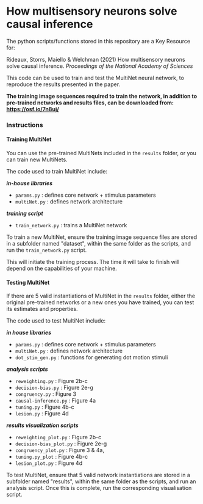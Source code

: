 # How multisensory neurons solve causal inference

The python scripts/functions stored in this repository are a Key Resource for:

Rideaux, Storrs, Maiello & Welchman (2021) How multisensory neurons solve causal inference. *Proceedings of the National Academy of Sciences*

This code can be used to train and test the MultiNet neural network, to reproduce the results presented in the paper.

**The training image sequences required to train the network, in addition to pre-trained networks and results files, can be downloaded from: https://osf.io/7n8uj/**

### Instructions

#### Training MultiNet

You can use the pre-trained MultiNets included in the `results` folder, or you can train new MultiNets.

The code used to train MultiNet include:

**_in-house libraries_**
- `params.py` : defines core network + stimulus parameters
- `multiNet.py` : defines network architecture

**_training script_**
- `train_network.py` : trains a MultiNet network

To train a new MultiNet, ensure the training image sequence files are stored in a subfolder named "dataset", within the same folder as the scripts, and run the `train_network.py` script.

This will initiate the training process. The time it will take to finish will depend on the capabilities of your machine.

#### Testing MultiNet

If there are 5 valid instantiations of MultiNet in the `results` folder, either the original pre-trained networks or a new ones you have trained, you can test its estimates and properties.

The code used to test MultiNet include:

**_in house libraries_**
- `params.py` : defines core network + stimulus parameters
- `multiNet.py` : defines network architecture
- `dot_stim_gen.py` : functions for generating dot motion stimuli

**_analysis scripts_**
- `reweighting.py` : Figure 2b-c
- `decision-bias.py` : Figure 2e-g
- `congruency.py` : Figure 3
- `causal-inference.py` : Figure 4a
- `tuning.py` : Figure 4b-c
- `lesion.py` : Figure 4d

**_results visualization scripts_**
- `reweighting_plot.py` : Figure 2b-c
- `decision-bias_plot.py` : Figure 2e-g
- `congruency_plot.py` : Figure 3 & 4a,
- `tuning.py_plot` : Figure 4b-c
- `lesion_plot.py` : Figure 4d

To test MultiNet, ensure that 5 valid network instantiations are stored in a subfolder named "results", within the same folder as the scripts, and run an analysis script. Once this is complete, run the corresponding visualisation script.
